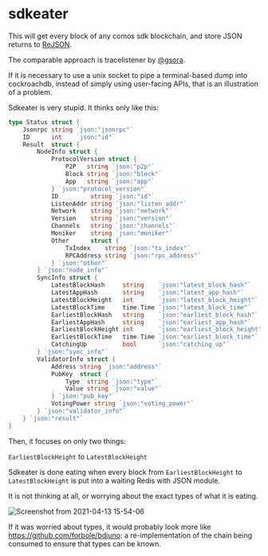 # sdkeater

This will get every block of any comos sdk blockchain, and store JSON returns to [ReJSON](https://github.com/RedisJSON/RedisJSON).

The comparable approach is tracelistener by [@gsora](https://github.com/gsora).

If it is necessary to use a unix socket to pipe a terminal-based dump into cockroachdb, instead of simply using user-facing APIs, that is an illustration of a problem.

Sdkeater is very stupid.  It thinks only like this:

```go
type Status struct {
	Jsonrpc string `json:"jsonrpc"`
	ID      int    `json:"id"`
	Result  struct {
		NodeInfo struct {
			ProtocolVersion struct {
				P2P   string `json:"p2p"`
				Block string `json:"block"`
				App   string `json:"app"`
			} `json:"protocol_version"`
			ID         string `json:"id"`
			ListenAddr string `json:"listen_addr"`
			Network    string `json:"network"`
			Version    string `json:"version"`
			Channels   string `json:"channels"`
			Moniker    string `json:"moniker"`
			Other      struct {
				TxIndex    string `json:"tx_index"`
				RPCAddress string `json:"rpc_address"`
			} `json:"other"`
		} `json:"node_info"`
		SyncInfo struct {
			LatestBlockHash     string    `json:"latest_block_hash"`
			LatestAppHash       string    `json:"latest_app_hash"`
			LatestBlockHeight   int       `json:"latest_block_height"`
			LatestBlockTime     time.Time `json:"latest_block_time"`
			EarliestBlockHash   string    `json:"earliest_block_hash"`
			EarliestAppHash     string    `json:"earliest_app_hash"`
			EarliestBlockHeight int       `json:"earliest_block_height"`
			EarliestBlockTime   time.Time `json:"earliest_block_time"`
			CatchingUp          bool      `json:"catching_up"`
		} `json:"sync_info"`
		ValidatorInfo struct {
			Address string `json:"address"`
			PubKey  struct {
				Type  string `json:"type"`
				Value string `json:"value"`
			} `json:"pub_key"`
			VotingPower string `json:"voting_power"`
		} `json:"validator_info"`
	} `json:"result"`
}
```

Then, it focuses on only two things:

`EarliestBlockHeight` to `LatestBlockHeight`

Sdkeater is done eating when every block from `EarliestBlockHeight` to `LatestBlockHeight` is put into a waiting Redis with JSON module. 

It is not thinking at all, or worrying about the exact types of what it is eating.

![Screenshot from 2021-04-13 15-54-06](https://user-images.githubusercontent.com/7142025/114690148-a2d0e900-9d40-11eb-920a-bba6b4a1b285.png)

If it was worried about types, it would probably look more like https://github.com/forbole/bdjuno: a re-implementation of the chain being consumed to ensure that types can be known.


